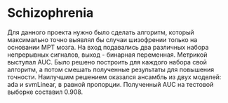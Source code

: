 # Schizophrenia

Для данного проекта нужно было сделать алгоритм, который максимально точно выявлял бы случаи шизофрении только на основании МРТ мозга.
На вход подавались два различных набора непрерывных сигналов, выход - бинарная переменная. Метрикой выступал AUC. 
Было решено построить для каждого набора свой алгоритм, а потом смешать полученные результаты для повышения точности.
Наилучшим решением оказался ансамбль из двух моделей: ada и svmLinear, в равной пропорции. 
Полученный AUC на тестовой выборке составил 0.908.
